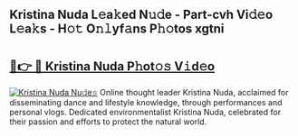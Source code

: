 ## Kristina Nuda L𝚎a𝚔ed N𝚞𝚍e - Part-cvh Vi𝚍𝚎o L𝚎a𝚔s - H𝚘𝚝 O𝚗𝚕yf𝚊ns P𝚑𝚘tos xgtni

# <h2><a href="http://kfcrwq4.oniu.top/?m=Kristina+Nuda">🔗👉 🔴 Kristina Nuda P𝚑ot𝚘𝚜 V𝚒d𝚎o</a></h2>

[![Kristina Nuda Nu𝚍e𝚜](https://i.imgur.com/0qMVB7G.gif)](http://kfcrwq4.oniu.top/?m=Kristina+Nuda)
Online thought leader Kristina Nuda, acclaimed for disseminating dance and lifestyle knowledge, through performances and personal vlogs. Dedicated environmentalist Kristina Nuda, celebrated for their passion and efforts to protect the natural world.  
